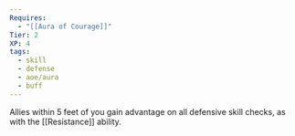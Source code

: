 ```yaml
---
Requires:
  - "[[Aura of Courage]]"
Tier: 2
XP: 4
tags:
  - skill
  - defense
  - aoe/aura
  - buff
---
```

Allies within 5 feet of you gain advantage on all defensive skill checks, as with the [[Resistance]] ability.